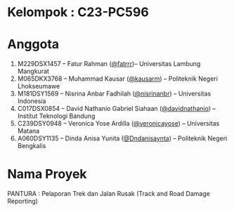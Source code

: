 # Kelompok : C23-PC596

# Anggota
1. M229DSX1457 – Fatur Rahman ([@fatrrr](https://github.com/fatrrr))– Universitas Lambung Mangkurat
3. M065DKX3768 – Muhammad Kausar ([@kausarm](https://github.com/kausarm)) – Politeknik Negeri Lhokseumawe
4. M181DSY1569 – Nisrina Anbar Fadhilah ([@nisrinanbr](https://github.com/nisrinanbr)) – Universitas Indonesia
5. C017DSX0854 – David Nathanio Gabriel Siahaan ([@davidnathanio](https://github.com/davidnathanio)) – Institut Teknologi Bandung
6. C239DSY0948 – Veronica Yose Ardilla ([@veronicayose](https://github.com/veronicayose)) – Universitas Matana
7. A060DSY1135 – Dinda Anisa Yunita ([@Dndanisaynta](https://github.com/Dndanisaynta)) – Politeknik Negeri Bengkalis

# Nama Proyek
PANTURA : Pelaporan Trek dan Jalan Rusak  (Track and Road Damage Reporting)

